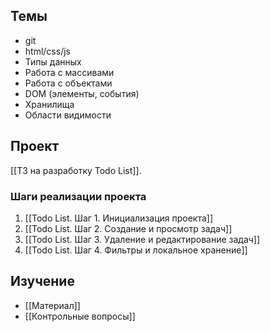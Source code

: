 ## Темы
- git
- html/css/js
- Типы данных
- Работа с массивами
- Работа с объектами
- DOM (элементы, события)
- Хранилища
- Области видимости
## Проект
[[ТЗ на разработку Todo List]].
### Шаги реализации проекта
1. [[Todo List. Шаг 1. Инициализация проекта]]
2. [[Todo List. Шаг 2. Создание и просмотр задач]]
3. [[Todo List. Шаг 3. Удаление и редактирование задач]]
4. [[Todo List. Шаг 4. Фильтры и локальное хранение]]
## Изучение
* [[Материал]]
* [[Контрольные вопросы]]
